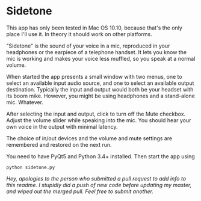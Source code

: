 # Sidetone

This app has only been tested in Mac OS 10.10, because that's the only place I'll use it.
In theory it should work on other platforms.

"Sidetone" is the sound of your voice in a mic, reproduced in your headphones or the 
earpiece of a telephone handset.
It lets you know the mic is working and makes your voice less muffled, so you speak at a normal volume.

When started the app presents a small window with two menus,
one to select an available input audio source,
and one to select an available output destination.
Typically the input and output would both be your headset with its boom mike.
However, you might be using headphones and a stand-alone mic.
Whatever.

After selecting the input and output, click to turn off the Mute checkbox.
Adjust the volume slider while speaking into the mic.
You should hear your own voice in the output with minimal latency.

The choice of in/out devices and the volume and mute settings are remembered
and restored on the next run.

You need to have PyQt5 and Python 3.4+ installed. Then start the app using

    python sidetone.py


*Hey, apologies to the person who submitted a pull request to add info to this
readme. I stupidly did a push of new code before updating my master, and wiped
out the merged pull. Feel free to submit another.*
